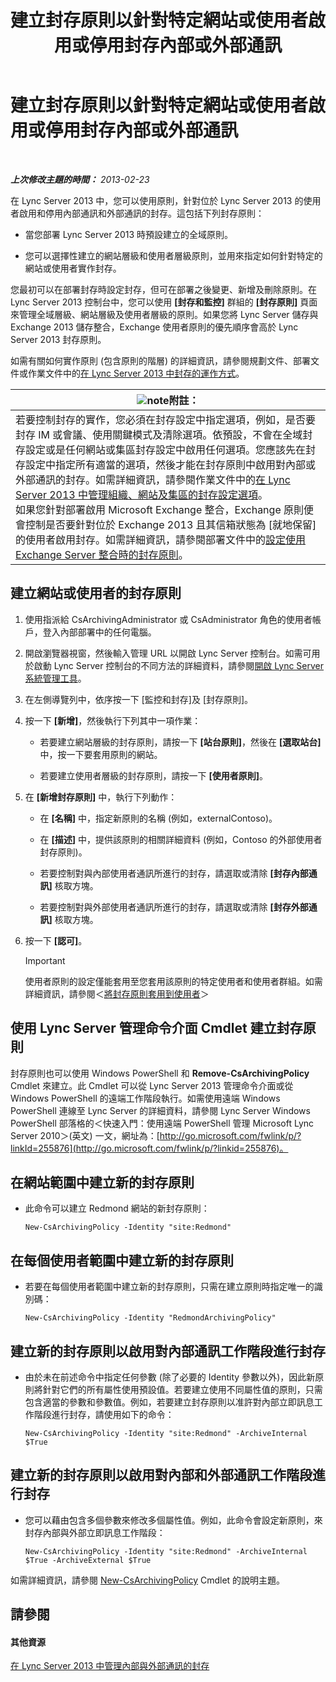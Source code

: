 ﻿---
title: 建立封存原則以針對特定網站或使用者啟用或停用封存內部或外部通訊
TOCTitle: 建立封存原則以針對特定網站或使用者啟用或停用封存內部或外部通訊
ms:assetid: 5864793a-ba72-470c-bb5b-9fb41e968896
ms:mtpsurl: https://technet.microsoft.com/zh-tw/library/Gg398385(v=OCS.15)
ms:contentKeyID: 49290990
ms.date: 08/10/2015
mtps_version: v=OCS.15
ms.translationtype: HT
---

# 建立封存原則以針對特定網站或使用者啟用或停用封存內部或外部通訊

 

_**上次修改主題的時間：** 2013-02-23_

在 Lync Server 2013 中，您可以使用原則，針對位於 Lync Server 2013 的使用者啟用和停用內部通訊和外部通訊的封存。這包括下列封存原則：

  - 當您部署 Lync Server 2013 時預設建立的全域原則。

  - 您可以選擇性建立的網站層級和使用者層級原則，並用來指定如何針對特定的網站或使用者實作封存。

您最初可以在部署封存時設定封存，但可在部署之後變更、新增及刪除原則。在 Lync Server 2013 控制台中，您可以使用 **\[封存和監控\]** 群組的 **\[封存原則\]** 頁面來管理全域層級、網站層級及使用者層級的原則。如果您將 Lync Server 儲存與 Exchange 2013 儲存整合，Exchange 使用者原則的優先順序會高於 Lync Server 2013 封存原則。

如需有關如何實作原則 (包含原則的階層) 的詳細資訊，請參閱規劃文件、部署文件或作業文件中的[在 Lync Server 2013 中封存的運作方式](lync-server-2013-how-archiving-works.md)。

<table>
<thead>
<tr class="header">
<th><img src="images/Gg398811.note(OCS.15).gif" title="note" alt="note" />附註：</th>
</tr>
</thead>
<tbody>
<tr class="odd">
<td>若要控制封存的實作，您必須在封存設定中指定選項，例如，是否要封存 IM 或會議、使用關鍵模式及清除選項。依預設，不會在全域封存設定或是任何網站或集區封存設定中啟用任何選項。您應該先在封存設定中指定所有適當的選項，然後才能在封存原則中啟用對內部或外部通訊的封存。如需詳細資訊，請參閱作業文件中的<a href="lync-server-2013-managing-archiving-configuration-options-for-your-organization-sites-and-pools.md">在 Lync Server 2013 中管理組織、網站及集區的封存設定選項</a>。<br />
如果您針對部署啟用 Microsoft Exchange 整合，Exchange 原則便會控制是否要針對位於 Exchange 2013 且其信箱狀態為 [就地保留] 的使用者啟用封存。如需詳細資訊，請參閱部署文件中的<a href="lync-server-2013-setting-up-policies-for-archiving-when-using-exchange-server-integration.md">設定使用 Exchange Server 整合時的封存原則</a>。</td>
</tr>
</tbody>
</table>


## 建立網站或使用者的封存原則

1.  使用指派給 CsArchivingAdministrator 或 CsAdministrator 角色的使用者帳戶，登入內部部署中的任何電腦。

2.  開啟瀏覽器視窗，然後輸入管理 URL 以開啟 Lync Server 控制台。如需可用於啟動 Lync Server 控制台的不同方法的詳細資料，請參閱[開啟 Lync Server 系統管理工具](lync-server-2013-open-lync-server-administrative-tools.md)。

3.  在左側導覽列中，依序按一下 \[監控和封存\]及 \[封存原則\]。

4.  按一下 **\[新增\]**，然後執行下列其中一項作業：
    
      - 若要建立網站層級的封存原則，請按一下 **\[站台原則\]**，然後在 **\[選取站台\]** 中，按一下要套用原則的網站。
    
      - 若要建立使用者層級的封存原則，請按一下 **\[使用者原則\]**。

5.  在 **\[新增封存原則\]** 中，執行下列動作：
    
      - 在 **\[名稱\]** 中，指定新原則的名稱 (例如，externalContoso)。
    
      - 在 **\[描述\]** 中，提供該原則的相關詳細資料 (例如，Contoso 的外部使用者封存原則)。
    
      - 若要控制對與內部使用者通訊所進行的封存，請選取或清除 **\[封存內部通訊\]** 核取方塊。
    
      - 若要控制對與外部使用者通訊所進行的封存，請選取或清除 **\[封存外部通訊\]** 核取方塊。

6.  按一下 **\[認可\]**。
    
    > [!IMPORTANT]  
    > 使用者原則的設定僅能套用至您套用該原則的特定使用者和使用者群組。如需詳細資訊，請參閱＜<a href="lync-server-2013-applying-an-archiving-policy-to-users.md">將封存原則套用到使用者</a>＞
    


## 使用 Lync Server 管理命令介面 Cmdlet 建立封存原則

封存原則也可以使用 Windows PowerShell 和 **Remove-CsArchivingPolicy** Cmdlet 來建立。此 Cmdlet 可以從 Lync Server 2013 管理命令介面或從 Windows PowerShell 的遠端工作階段執行。如需使用遠端 Windows PowerShell 連線至 Lync Server 的詳細資料，請參閱 Lync Server Windows PowerShell 部落格的＜快速入門：使用遠端 PowerShell 管理 Microsoft Lync Server 2010＞(英文) 一文，網址為：[http://go.microsoft.com/fwlink/p/?linkId=255876](http://go.microsoft.com/fwlink/p/?linkid=255876)。

## 在網站範圍中建立新的封存原則

  - 此命令可以建立 Redmond 網站的新封存原則：
    
        New-CsArchivingPolicy -Identity "site:Redmond"

## 在每個使用者範圍中建立新的封存原則

  - 若要在每個使用者範圍中建立新的封存原則，只需在建立原則時指定唯一的識別碼：
    
        New-CsArchivingPolicy -Identity "RedmondArchivingPolicy"

## 建立新的封存原則以啟用對內部通訊工作階段進行封存

  - 由於未在前述命令中指定任何參數 (除了必要的 Identity 參數以外)，因此新原則將針對它們的所有屬性使用預設值。若要建立使用不同屬性值的原則，只需包含適當的參數和參數值。例如，若要建立封存原則以准許對內部立即訊息工作階段進行封存，請使用如下的命令：
    
        New-CsArchivingPolicy -Identity "site:Redmond" -ArchiveInternal $True

## 建立新的封存原則以啟用對內部和外部通訊工作階段進行封存

  - 您可以藉由包含多個參數來修改多個屬性值。例如，此命令會設定新原則，來封存內部與外部立即訊息工作階段：
    
        New-CsArchivingPolicy -Identity "site:Redmond" -ArchiveInternal $True -ArchiveExternal $True

如需詳細資訊，請參閱 [New-CsArchivingPolicy](https://docs.microsoft.com/en-us/powershell/module/skype/New-CsArchivingPolicy) Cmdlet 的說明主題。

## 請參閱

#### 其他資源

[在 Lync Server 2013 中管理內部與外部通訊的封存](lync-server-2013-managing-the-archiving-of-internal-and-external-communications.md)

